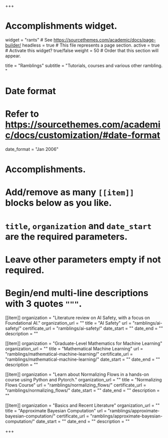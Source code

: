 +++
# Accomplishments widget.
widget = "rants"  # See https://sourcethemes.com/academic/docs/page-builder/
headless = true  # This file represents a page section.
active = true  # Activate this widget? true/false
weight = 50  # Order that this section will appear.

title = "Ramblings"
subtitle = "Tutorials, courses and various other rambling. "

# Date format
#   Refer to https://sourcethemes.com/academic/docs/customization/#date-format
date_format = "Jan 2006"

# Accomplishments.
#   Add/remove as many `[[item]]` blocks below as you like.
#   `title`, `organization` and `date_start` are the required parameters.
#   Leave other parameters empty if not required.
#   Begin/end multi-line descriptions with 3 quotes `"""`.

[[item]]
  organization = "Literature review on AI Safety, with a focus on Foundational AI."
  organization_url = ""
  title = "AI Safety"
  url = "ramblings/ai-safety/"
  certificate_url = "ramblings/ai-safety/"
  date_start = ""
  date_end = ""
  description = ""

[[item]]
  organization = "Graduate-Level Mathematics for Machine Learning"
  organization_url = ""
  title = "Mathematical Machine Learning"
  url = "ramblings/mathematical-machine-learning/"
  certificate_url = "ramblings/mathematical-machine-learning/"
  date_start = ""
  date_end = ""
  description = ""

[[item]]
  organization = "Learn about Normalizing Flows in a hands-on course using Python and Pytorch."
  organization_url = ""
  title = "Normalizing Flows Course"
  url = "ramblings/normalizing_flows/"
  certificate_url = "ramblings/normalizing_flows/"
  date_start = ""
  date_end = ""
  description = ""
  
[[item]]
  organization = "Basics and Recent Literature"
  organization_url = ""
  title = "Approximate Bayesian Computation"
  url = "ramblings/approximate-bayesian-computation/"
  certificate_url = "ramblings/approximate-bayesian-computation/"
  date_start = ""
  date_end = ""
  description = ""

+++
